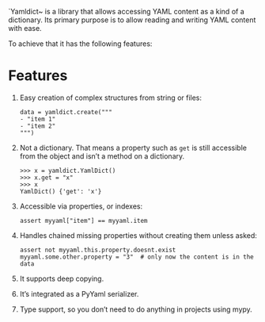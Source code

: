 \`Yamldict~ is a library that allows accessing YAML content as a kind of
a dictionary. Its primary purpose is to allow reading and writing YAML
content with ease.

To achieve that it has the following features:

Features
========

1.  Easy creation of complex structures from string or files:

        data = yamldict.create("""
        - "item 1"
        - "item 2"
        """)

2.  Not a dictionary. That means a property such as `get` is still
    accessible from the object and isn’t a method on a dictionary.

        >>> x = yamldict.YamlDict()
        >>> x.get = "x"
        >>> x
        YamlDict() {'get': 'x'}

3.  Accessible via properties, or indexes:

        assert myyaml["item"] == myyaml.item

4.  Handles chained missing properties without creating them unless
    asked:

        assert not myyaml.this.property.doesnt.exist
        myyaml.some.other.property = "3"  # only now the content is in the data

5.  It supports deep copying.

6.  It’s integrated as a PyYaml serializer.

7.  Type support, so you don’t need to do anything in projects using
    mypy.


